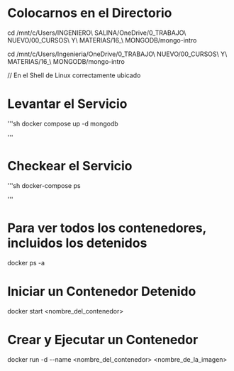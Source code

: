 # Colocarnos en el Directorio
cd /mnt/c/Users/INGENIERO\ SALINA/OneDrive/0_TRABAJO\ NUEVO/00_CURSOS\ Y\ MATERIAS/16_\ MONGODB/mongo-intro

cd /mnt/c/Users/Ingenieria/OneDrive/0_TRABAJO\ NUEVO/00_CURSOS\ Y\ MATERIAS/16_\ MONGODB/mongo-intro


// En el Shell de Linux correctamente ubicado

# Levantar el Servicio

'''sh
docker compose up -d mongodb

'''

# Checkear el Servicio

'''sh
docker-compose ps

'''

# Para ver todos los contenedores, incluidos los detenidos

docker ps -a

# Iniciar un Contenedor Detenido

docker start <nombre_del_contenedor>

# Crear y Ejecutar un Contenedor

docker run -d --name <nombre_del_contenedor> <nombre_de_la_imagen>



